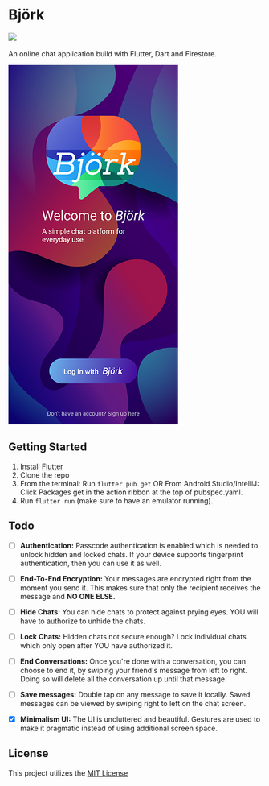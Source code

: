 # Björk
![](https://img.shields.io/badge/status-under%20construction-red)

An online chat application build with Flutter, Dart and Firestore. 

![](images/image.png)
## Getting Started
1. Install [Flutter](https://flutter.io)
2. Clone the repo
3. From the terminal: Run ```flutter pub get``` OR 
   From Android Studio/IntelliJ: Click Packages get in the action ribbon at the top of pubspec.yaml.
4. Run ```flutter run``` (make sure to have an emulator running).
## Todo

- [ ]  **Authentication:** Passcode authentication is enabled which is needed to unlock hidden and locked chats. If your device supports fingerprint authentication, then you can use it as well.

- [ ]  **End-To-End Encryption:** Your messages are encrypted right from the moment you send it. This makes sure that only the recipient receives the message and <b>NO ONE ELSE.</b>

- [ ]  **Hide Chats:** You can hide chats to protect against prying eyes. YOU will have to authorize to unhide the chats.

- [ ]  **Lock Chats:** Hidden chats not secure enough? Lock individual chats which only open after YOU have authorized it.

- [ ]  **End Conversations:** Once you're done with a conversation, you can choose to end it, by swiping your friend's message from left to right. Doing so will delete all the conversation up until that message. 

- [ ]  **Save messages:** Double tap on any message to save it locally. Saved messages can be viewed by swiping right to left on the chat screen.

- [x]  **Minimalism UI:** The UI is uncluttered and beautiful. Gestures are used to make it pragmatic instead of using additional screen space.




## License

This project utilizes the [MIT License](https://github.com/aaronoe/FlutterCinematic/blob/master/LICENSE "Project License")
